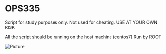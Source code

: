 # OPS335
Script for study purposes only. Not used for cheating. USE AT YOUR OWN RISK


All the script should be running on the host machine (centos7)
Run by ROOT 

![Picture](https://github.com/linhvanha/OPS335-Bash-Shell-Project/blob/master/guide.JPG)
